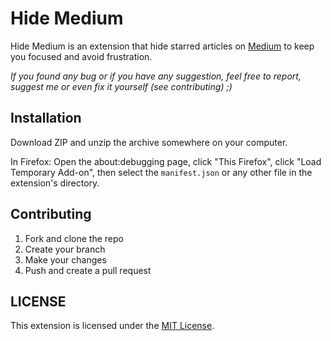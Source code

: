 # Hide Medium

Hide Medium is an extension that hide starred articles on [Medium](https://medium.com/) to keep you focused and avoid frustration.

*If you found any bug or if you have any suggestion, feel free to report, suggest me or even fix it yourself (see contributing) ;)*

## Installation

Download ZIP and unzip the archive somewhere on your computer.

In Firefox: Open the about:debugging page, click "This Firefox", click "Load Temporary Add-on", then select the `manifest.json` or any other file in the extension's directory.

## Contributing

1. Fork and clone the repo
2. Create your branch
3. Make your changes
4. Push and create a pull request

## LICENSE

This extension is licensed under the [MIT License](https://github.com/marcaureln/hidemedium/blob/master/LICENSE).
